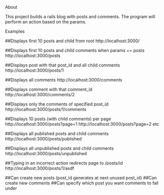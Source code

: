 About


This project builds a rails blog with posts and comments. The program will perform an action based on the params.

Examples

##Displays first 10 posts and child from root
http://localhost:3000/

##Displays first 10 posts and child comments when params == posts
http://localhost:3000/posts

##Displays post with that post_id and all child comments
http://localhost:3000/posts/1

##Displays all comments
http://localhost:3000/comments

##Displays comment with that comment_id
http://localhost:3000/comments/2

##Displays only the comments of specified post_id
http://localhost:3000/posts/1/comments

##Displays 10 posts (with child comments) per page
http://localhost:3000/posts?page=1
http://localhost:3000/posts?page=2
etc

##Displays all published posts and child comments
http://localhost:3000/posts/published

##Displays all unpublished posts and child comments
http://localhost:3000/posts/unpublished

##Typing in an incorrect action redirects page to /posts/id
http://localhost:3000/posts/1/asdf


##Can create new posts (post_id generates at next unused post_id)
##Can create new comments
##Can specify which post you want comments to fall under
